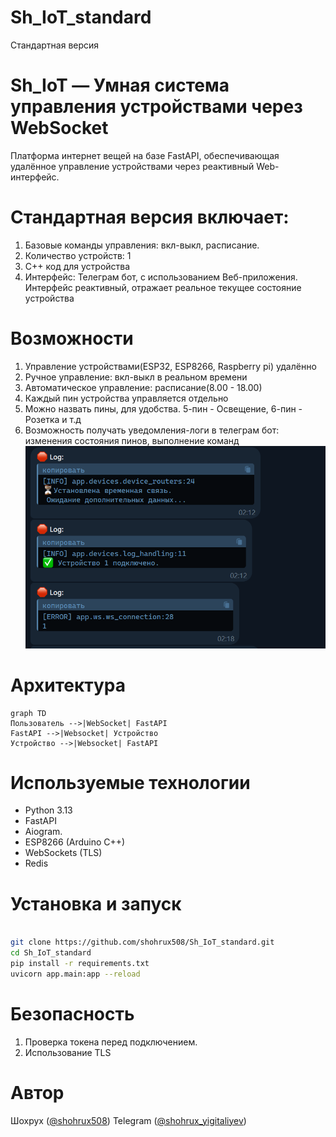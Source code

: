 # Sh_IoT_standard
Стандартная версия

# Sh_IoT — Умная система управления устройствами через WebSocket
Платформа интернет вещей на базе FastAPI, обеспечивающая удалённое управление устройствами через реактивный Web-интерфейс.

# Стандартная версия включает: 
1. Базовые команды управления: вкл-выкл, расписание.
2. Количество устройств: 1
3. С++ код для устройства
4. Интерфейс: Телеграм бот, с использованием Веб-приложения. Интерфейс реактивный, отражает реальное текущее состояние устройства

# Возможности
1. Управление устройствами(ESP32, ESP8266, Raspberry pi) удалённо
2. Ручное управление: вкл-выкл в реальном времени
3. Автоматическое управление: расписание(8.00 - 18.00)
4. Каждый пин устройства управляется отдельно
5. Можно назвать пины, для удобства. 5-пин - Освещение, 6-пин - Розетка и т.д
6. Возможность получать уведомления-логи в телеграм бот: изменения состояния пинов, выполнение команд
![img_1.png](resources/img_1.png)

# Архитектура
```mermaid
graph TD
Пользователь -->|WebSocket| FastAPI
FastAPI -->|Websocket| Устройство
Устройство -->|Websocket| FastAPI
```
# Используемые технологии
- Python 3.13
- FastAPI
- Aiogram. 
- ESP8266 (Arduino C++)
- WebSockets (TLS)
- Redis 



# Установка и запуск
```bash

git clone https://github.com/shohrux508/Sh_IoT_standard.git
cd Sh_IoT_standard
pip install -r requirements.txt
uvicorn app.main:app --reload
```
# Безопасность
1. Проверка токена перед подключением.
2. Использование TLS

# Автор
Шохрух ([@shohrux508](https://github.com/shohrux508))
Telegram ([@shohrux_yigitaliyev](https://t.me/shohrux_yigitaliyev))
